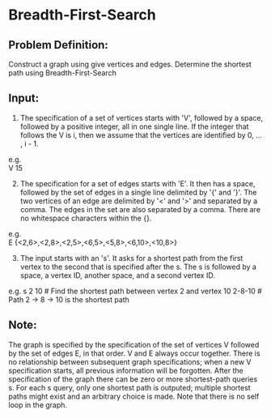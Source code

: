 # Breadth-First-Search

## Problem Definition:
Construct a graph using give vertices and edges. Determine the shortest path using Breadth-First-Search

## Input:
1) The specification of a set of vertices starts with 'V', followed by a space, followed by a positive integer, all in one single line. If the integer that follows the V is i, then we assume that the vertices are identified by 0, ... , i - 1.

e.g.  
V 15

2) The specification for a set of edges starts with 'E'. It then has a space, followed by the set of edges in a single line delimited by '{' and '}'. The two vertices of an edge are delimited by '<' and '>' and separated by a comma. The edges in the set are also separated by a comma. There are no whitespace characters within the {}.

e.g.  
E {<2,6>,<2,8>,<2,5>,<6,5>,<5,8>,<6,10>,<10,8>}

3) The input starts with an 's'. It asks for a shortest path from the first vertex to the second that is specified after the s. The s is followed by a space, a vertex ID, another space, and a second vertex ID.

e.g.
s 2 10 # Find the shortest path between vertex 2 and vertex 10
2-8-10 # Path 2 -> 8 -> 10 is the shortest path

## Note:
The graph is specified by the specification of the set of vertices V followed by the set of edges E, in that order. V and E always occur together. There is no relationship between subsequent graph specifications; when a new V specification starts, all previous information will be forgotten. After the specification of the graph there can be zero or more shortest-path queries s. For each s query, only one shortest path is outputed; multiple shortest paths might exist and an arbitrary choice is made. Note that there is no self loop in the graph.
